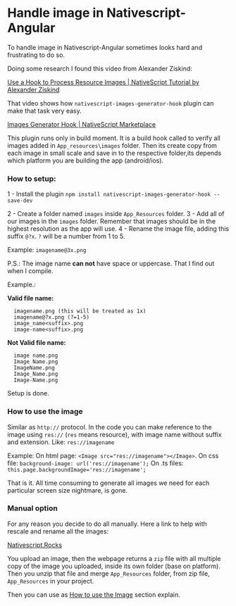 # Handle image in Nativescript-Angular

To handle image in Nativescript-Angular sometimes looks hard and frustrating to do so.

Doing some research I found this video from Alexander Ziskind:

[Use a Hook to Process Resource Images | NativeScript Tutorial by Alexander Ziskind](https://www.youtube.com/watch?v=KgK_d-1lG84&t=46s)

That video shows how `nativescript-images-generator-hook` plugin can make that task very easy.

[Images Generator Hook | NativeScript Marketplace ](https://market.nativescript.org/plugins/nativescript-images-generator-hook)

This plugin runs only in build moment. It is a build hook called to verify all images added in `App_resources\images` folder. Then its create copy from each image in small scale and save in to the respective folder,its depends which platform you are building the app (android/ios).

### How to setup:

1 - Install the plugin
`npm install nativescript-images-generator-hook --save-dev`

2 - Create a folder named `images` inside `App_Resources` folder.
3 - Add all of our images in the `images` folder.
    Remember that images should be in the highest resolution as the app will use.
4 - Rename the image file, adding this suffix `@?x`.
    `?` will be a number from 1 to 5.

Example: `imagename@3x.png`

P.S.: The image name **can not** have space or uppercase. That I find out when I compile.

Example.:

**Valid file name:**

```
  imagename.png (this will be treated as 1x)
  imagename@?x.png (?=1-5)
  image_name<suffix>.png
  image-name<suffix>.png
```

**Not Valid file name:**

```
  image name.png
  Image Name.png
  ImageName.png
  Image_Name.png
  Image-Name.png
```

Setup is done.


### How to use the image

Similar as `http://` protocol. In the code you can make reference to the image using `res://` (`res` means resource), with image name without suffix and extension. Like: `res://imagename`

Example:
On html page: `<Image src="res://imagename"></Image>`.
On css file: `background-image: url('res://imagename');`
On .ts files: `this.page.backgroundImage='res://imagename';`

That is it. All time consuming to generate all images we need for each particular screen size nightmare, is gone.
 
### Manual option

For any reason you decide to do all manually. Here a link to help with rescale and rename all the images: 

[Nativescript.Rocks ](https://images.nativescript.rocks/)

You upload an image, then the webpage returns a `zip` file with all multiple copy of the image you uploaded, inside its own folder (base on platform). Then you unzip that file and merge `App_Resources` folder, from zip file, `App_Resources` in your project.

Then you can use as [How to use the Image](#how-to-use-the-image) section explain.
